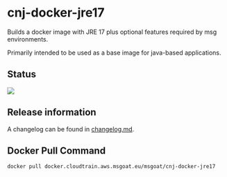 # cnj-docker-jre17

Builds a docker image with JRE 17 plus optional features required by msg environments.

Primarily intended to be used as a base image for java-based applications. 

## Status

![](https://codebuild.eu-west-1.amazonaws.com/badges?uuid=eyJlbmNyeXB0ZWREYXRhIjoiV0d1Qmo1VmNHdUwwUHNjZExvNGxFaEtSN1pBSHR5cUhrSEpVQTlia1RLd2hFbFkyTFJ5MGsrd1l6VFRodGJrNWw1dnord2EyQWdtams4ZkYwMWZHbFJnPSIsIml2UGFyYW1ldGVyU3BlYyI6IjdWVncycTJIZUVRcktiUmYiLCJtYXRlcmlhbFNldFNlcmlhbCI6MX0%3D&branch=main)

## Release information

A changelog can be found in [changelog.md](changelog.md).

## Docker Pull Command
`docker pull docker.cloudtrain.aws.msgoat.eu/msgoat/cnj-docker-jre17`
